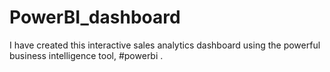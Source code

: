 # PowerBI_dashboard
I have created this interactive sales analytics dashboard using the powerful business intelligence tool, #powerbi .
